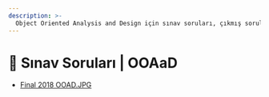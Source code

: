 ```yaml
---
description: >-
  Object Oriented Analysis and Design için sınav soruları, çıkmış sorular, çıkmışlar veya önceki senelerde çıkan sorular
---
```


# 📃 Sınav Soruları \| OOAaD

<!--YPackage.YGitbookIntegration-tarafından-otomatik-oluşturulmuştur-->

- [Final 2018 OOAD.JPG](Final%202018%20OOAD.JPG)

<!--YPackage.YGitbookIntegration-tarafından-otomatik-oluşturulmuştur-->
